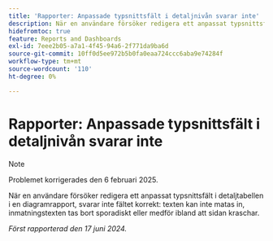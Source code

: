 ```yaml
---
title: 'Rapporter: Anpassade typsnittsfält i detaljnivån svarar inte'
description: När en användare försöker redigera ett anpassat typsnittsfält i detaljtabellen i en diagramrapport, svarar inte fältet korrekt - texten kan inte matas in, inmatningstexten tas bort sporadiskt eller medför ibland att sidan kraschar.
hidefromtoc: true
feature: Reports and Dashboards
exl-id: 7eee2b05-a7a1-4f45-94a6-2f771da9ba6d
source-git-commit: 10ff0d5ee972b5b0fa0eaa724ccc6aba9e74284f
workflow-type: tm+mt
source-wordcount: '110'
ht-degree: 0%

---
```


# Rapporter: Anpassade typsnittsfält i detaljnivån svarar inte

>[!NOTE]
>
>Problemet korrigerades den 6 februari 2025.

När en användare försöker redigera ett anpassat typsnittsfält i detaljtabellen i en diagramrapport, svarar inte fältet korrekt: texten kan inte matas in, inmatningstexten tas bort sporadiskt eller medför ibland att sidan kraschar.

_Först rapporterad den 17 juni 2024._
